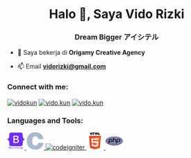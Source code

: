 <h1 align="center">Halo 👋, Saya Vido Rizki</h1>
<h3 align="center">Dream Bigger アイシテル</h3>

- 🔭 Saya bekerja di **Origamy Creative Agency**

- 📫 Email **vidorizki@gmail.com**

<h3 align="left">Connect with me:</h3>
<p align="left">
<a href="https://twitter.com/vidokun" target="blank"><img align="center" src="https://cdn.jsdelivr.net/npm/simple-icons@3.0.1/icons/twitter.svg" alt="vidokun" height="30" width="40" /></a>
<a href="https://fb.com/vido.kun" target="blank"><img align="center" src="https://cdn.jsdelivr.net/npm/simple-icons@3.0.1/icons/facebook.svg" alt="vido.kun" height="30" width="40" /></a>
<a href="https://instagram.com/vido.kun" target="blank"><img align="center" src="https://cdn.jsdelivr.net/npm/simple-icons@3.0.1/icons/instagram.svg" alt="vido.kun" height="30" width="40" /></a>
</p>

<h3 align="left">Languages and Tools:</h3>
<p align="left"> <a href="https://getbootstrap.com" target="_blank"> <img src="https://raw.githubusercontent.com/devicons/devicon/master/icons/bootstrap/bootstrap-plain-wordmark.svg" alt="bootstrap" width="40" height="40"/> </a> <a href="https://www.cprogramming.com/" target="_blank"> <img src="https://raw.githubusercontent.com/devicons/devicon/master/icons/c/c-original.svg" alt="c" width="40" height="40"/> </a> <a href="https://codeigniter.com" target="_blank"> <img src="https://cdn.worldvectorlogo.com/logos/codeigniter.svg" alt="codeigniter" width="40" height="40"/> </a> <a href="https://www.w3.org/html/" target="_blank"> <img src="https://raw.githubusercontent.com/devicons/devicon/master/icons/html5/html5-original-wordmark.svg" alt="html5" width="40" height="40"/> </a> <a href="https://www.php.net" target="_blank"> <img src="https://raw.githubusercontent.com/devicons/devicon/master/icons/php/php-original.svg" alt="php" width="40" height="40"/> </a> </p>
